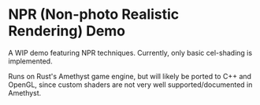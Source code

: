 # NPR (Non-photo Realistic Rendering) Demo

A WIP demo featuring NPR techniques. Currently, only basic cel-shading is implemented.

Runs on Rust's Amethyst game engine, but will likely be ported to C++ and OpenGL, since custom shaders are not very well supported/documented in Amethyst.

